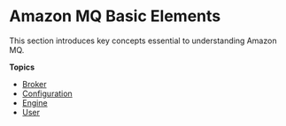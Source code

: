 # Amazon MQ Basic Elements<a name="amazon-mq-basic-elements"></a>

This section introduces key concepts essential to understanding Amazon MQ\.

**Topics**
+ [Broker](broker.md)
+ [Configuration](configuration.md)
+ [Engine](broker-engine.md)
+ [User](user.md)